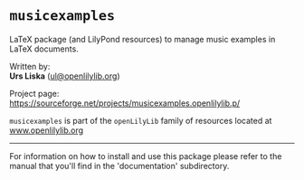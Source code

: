 `musicexamples` 
===============
LaTeX package (and LilyPond resources) to manage music examples in LaTeX documents.

Written by:  
**Urs Liska** (ul@openlilylib.org)

Project page:  
https://sourceforge.net/projects/musicexamples.openlilylib.p/

`musicexamples` is part of the `openLilyLib` family of resources located at www.openlilylib.org

----------

For information on how to install and use this package please refer to the manual that you'll find in the 'documentation' subdirectory.


